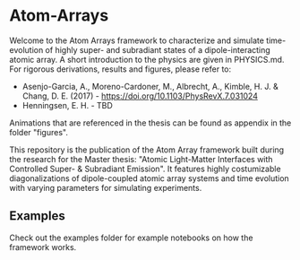 # Atom-Arrays
Welcome to the Atom Arrays framework to characterize and simulate time-evolution of highly super- and subradiant states of a dipole-interacting atomic array. A short introduction to the physics are given in PHYSICS.md. For rigorous derivations, results and figures, please refer to: 

 - Asenjo-Garcia, A., Moreno-Cardoner, M., Albrecht, A., Kimble, H. J. &amp; Chang, D. E. (2017) - https://doi.org/10.1103/PhysRevX.7.031024
 - Henningsen, E. H. - TBD

Animations that are referenced in the thesis can be found as appendix in the folder "figures".

This repository is the publication of the Atom Array framework built during the research for the Master thesis: "Atomic Light-Matter Interfaces with Controlled Super- &amp; Subradiant Emission". It features highly costumizable diagonalizations of dipole-coupled atomic array systems and time evolution with varying parameters for simulating experiments.

## Examples

Check out the examples folder for example notebooks on how the framework works. 